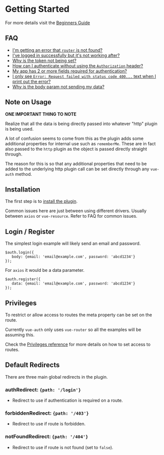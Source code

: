 # Getting Started

For more details visit the [Beginners Guide]()

## FAQ

 * [I'm getting an error that `router` is not found?](https://github.com/websanova/vue-auth/blob/master/docs/Faq.md#im-getting-an-error-that-router-is-not-found)
 * [I've logged in successfully but it's not working after?](https://github.com/websanova/vue-auth/blob/master/docs/Faq.md#ive-logged-in-successfully-but-its-not-working-after)
 * [Why is the token not being set?](https://github.com/websanova/vue-auth/blob/master/docs/Faq.md#why-is-the-token-not-being-set)
 * [How can I authenticate without using the `Authorization` header?](https://github.com/websanova/vue-auth/blob/master/docs/Faq.md#how-can-i-authenticate-without-using-the-authorization-header)
 * [My app has 2 or more fields required for authentication?](https://github.com/websanova/vue-auth/blob/master/docs/Faq.md#my-app-has-2-or-more-fields-required-for-authentication)
 * [I only see `Error: Request failed with status code 400...` text when I print out the error?](https://github.com/websanova/vue-auth/blob/master/docs/Faq.md#i-only-see-error-request-failed-with-status-code-400-text-when-i-print-out-the-error)
 * [Why is the body param not sending my data?](https://github.com/websanova/vue-auth/blob/master/docs/Faq.md#why-is-the-body-param-not-sending-my-data)


## Note on Usage

**ONE IMPORTANT THING TO NOTE**

Realize that all the data is being directly passed into whatever "http" plugin is being used.

A lot of confusion seems to come from this as the plugin adds some additional properties for internal use such as `rememberMe`. These are in fact also passed to the `http` plugin as the object is passed directly straight through.

The reason for this is so that any additional properties that need to be added to the underlying http plugin call can be set directly through any `vue-auth` method.


## Installation

The first step is to [install the plugin](https://github.com/websanova/vue-auth/blob/master/docs/Installation.md).

Common issues here are just between using different drivers. Usually between `axios` or `vue-resource`. Refer to FAQ for common issues.


## Login / Register

The simplest login example will likely send an email and password.

```
$auth.login({
   body: {email: 'email@example.com', password: 'abcd1234'}
});
```

For `axios` it would be a data parameter.

```
$auth.register({
   data: {email: 'email@example.com', password: 'abcd1234'}
});
```


## Privileges

To restrict or allow access to routes the meta property can be set on the route.

Currently `vue-auth` only uses `vue-router` so all the examples will be assuming this.

Check the [Privileges reference](https://github.com/websanova/vue-auth/blob/master/docs/Privileges.md) for more details on how to set access to routes.


## Default Redirects

There are three main global redirects in the plugin.

### authRedirect: `{path: '/login'}`

* Redirect to use if authentication is required on a route.

### forbiddenRedirect: `{path: '/403'}`

* Redirect to use if route is forbidden.

### notFoundRedirect: `{path: '/404'}`

* Redirect to use if route is not found (set to `false`).
